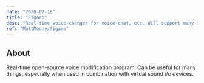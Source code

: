 ```yaml
---
date: "2020-07-18"
title: "Figaro"
desc: "Real-time voice-changer for voice-chat, etc. Will support many different voice-filters and features in the future. 🎵"
ref: "MattMoony/figaro"
---
```

## About

Real-time open-source voice modification program. Can be useful for many things, especially when used in combination with virtual sound i/o devices.
